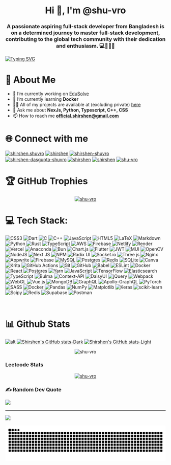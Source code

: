<h1 align="center">Hi 👋, I'm @shu-vro</h1>
<h3 align="center">
    A passionate aspiring full-stack developer from Bangladesh is on a
    determined journey to master full-stack development,
    contributing to the global tech community with their dedication and
    enthusiasm. 💻🚀🇧🇩
</h3>

<!-- <img src="https://readme-typing-svg.demolab.com?font=Fira+Code&pause=1000&color=1E90FF&random=false&width=435&lines=%40shu-vro+%3D%3D+creative;%40shu-vro+%3D%3D+problem+solver;%40shu-vro+%3D%3D+hungry+learner;%40shu-vro+%3D%3D+never+gives+up;%40shu-vro+%3D%3D+thinks+logically;%40shu-vro+%3D%3D+loves+to+code" alt="Typing SVG" /> -->

[![Typing SVG](https://readme-typing-svg.demolab.com?font=Fira+Code&weight=500&pause=1000&color=1E90FF&center=true&vCenter=true&random=true&width=435&lines=Nextjs+%2B+MERN+stack+Developer;Self+Taught+Learner;Determined+to+Learn+New+Things;3%2B+YEARS+of+Coding+Experience)](https://github.com/shu-vro)

# 💫 About Me

-   🔭 I’m currently working on [EduSolve](https://github.com/shu-vro/edusolve)
-   🌱 I’m currently learning **Docker**
-   👨‍💻 All of my projects are available at (excluding private)
    [here](https://github.com/shu-vro?tab=repositories)
-   💬 Ask me about **NexJs, Python, Typescript, C++, CSS**
-   📫 How to reach me
    **official.shirshen@gmail.com**

# 🌐 Connect with me

<p align="left">
<a href="https://fb.com/shirshen.shuvro" target="blank"><img align="center" src="https://raw.githubusercontent.com/rahuldkjain/github-profile-readme-generator/master/src/images/icons/Social/facebook.svg" alt="shirshen.shuvro" height="30" width="40" /></a>
<a href="https://codepen.io/shirshen" target="blank"><img align="center" src="https://raw.githubusercontent.com/rahuldkjain/github-profile-readme-generator/master/src/images/icons/Social/codepen.svg" alt="shirshen" height="30" width="40" /></a>
<a href="https://twitter.com/shirshen_shuvro" target="blank"><img align="center" src="https://raw.githubusercontent.com/rahuldkjain/github-profile-readme-generator/master/src/images/icons/Social/twitter.svg" alt="shirshen-shuvro" height="30" width="40" /></a>
<a href="https://linkedin.com/in/shirshen" target="blank"><img align="center" src="https://raw.githubusercontent.com/rahuldkjain/github-profile-readme-generator/master/src/images/icons/Social/linked-in-alt.svg" alt="shirshen-dasgupta-shuvro" height="30" width="40" /></a>
<a href="https://codesandbox.com/shirshen" target="blank"><img align="center" src="https://raw.githubusercontent.com/rahuldkjain/github-profile-readme-generator/master/src/images/icons/Social/codesandbox.svg" alt="shirshen" height="30" width="40" /></a>
<a href="https://codeforces.com/profile/shirshen" target="blank"><img align="center" src="https://raw.githubusercontent.com/rahuldkjain/github-profile-readme-generator/master/src/images/icons/Social/codeforces.svg" alt="shirshen" height="30" width="40" /></a>
<a href="https://www.leetcode.com/shu-vro" target="blank"><img align="center" src="https://raw.githubusercontent.com/rahuldkjain/github-profile-readme-generator/master/src/images/icons/Social/leet-code.svg" alt="shu-vro" height="30" width="40" /></a>
</p>

# 🏆 GitHub Trophies

<p align="center">
    <a href="https://github.com/ryo-ma/github-profile-trophy"
        ><img
            src="https://github-profile-trophy.vercel.app/?username=shu-vro&theme=discord&column=3&no-bg=true&margin-w=15&margin-h=15"
            alt="shu-vro"
    /></a>
</p>

# 💻 Tech Stack:

![CSS3](https://img.shields.io/badge/css3-%231572B6.svg?style=for-the-badge&logo=css3&logoColor=white) ![Dart](https://img.shields.io/badge/dart-%230175C2.svg?style=for-the-badge&logo=dart&logoColor=white) ![C](https://img.shields.io/badge/c-%2300599C.svg?style=for-the-badge&logo=c&logoColor=white) ![C++](https://img.shields.io/badge/c++-%2300599C.svg?style=for-the-badge&logo=c%2B%2B&logoColor=white) ![JavaScript](https://img.shields.io/badge/javascript-%23323330.svg?style=for-the-badge&logo=javascript&logoColor=%23F7DF1E) ![HTML5](https://img.shields.io/badge/html5-%23E34F26.svg?style=for-the-badge&logo=html5&logoColor=white) ![LaTeX](https://img.shields.io/badge/latex-%23008080.svg?style=for-the-badge&logo=latex&logoColor=white) ![Markdown](https://img.shields.io/badge/markdown-%23000000.svg?style=for-the-badge&logo=markdown&logoColor=white) ![Python](https://img.shields.io/badge/python-3670A0?style=for-the-badge&logo=python&logoColor=ffdd54) ![Rust](https://img.shields.io/badge/rust-%23000000.svg?style=for-the-badge&logo=rust&logoColor=white) ![TypeScript](https://img.shields.io/badge/typescript-%23007ACC.svg?style=for-the-badge&logo=typescript&logoColor=white) ![AWS](https://img.shields.io/badge/AWS-%23FF9900.svg?style=for-the-badge&logo=amazon-aws&logoColor=white) ![Firebase](https://img.shields.io/badge/firebase-%23039BE5.svg?style=for-the-badge&logo=firebase) ![Netlify](https://img.shields.io/badge/netlify-%23000000.svg?style=for-the-badge&logo=netlify&logoColor=#00C7B7) ![Render](https://img.shields.io/badge/Render-%46E3B7.svg?style=for-the-badge&logo=render&logoColor=white) ![Vercel](https://img.shields.io/badge/vercel-%23000000.svg?style=for-the-badge&logo=vercel&logoColor=white) ![Anaconda](https://img.shields.io/badge/Anaconda-%2344A833.svg?style=for-the-badge&logo=anaconda&logoColor=white) ![Bun](https://img.shields.io/badge/Bun-%23000000.svg?style=for-the-badge&logo=bun&logoColor=white) ![Chart.js](https://img.shields.io/badge/chart.js-F5788D.svg?style=for-the-badge&logo=chart.js&logoColor=white) ![Flutter](https://img.shields.io/badge/Flutter-%2302569B.svg?style=for-the-badge&logo=Flutter&logoColor=white) ![JWT](https://img.shields.io/badge/JWT-black?style=for-the-badge&logo=JSON%20web%20tokens) ![MUI](https://img.shields.io/badge/MUI-%230081CB.svg?style=for-the-badge&logo=mui&logoColor=white) ![OpenCV](https://img.shields.io/badge/opencv-%23white.svg?style=for-the-badge&logo=opencv&logoColor=white) ![NodeJS](https://img.shields.io/badge/node.js-6DA55F?style=for-the-badge&logo=node.js&logoColor=white) ![Next JS](https://img.shields.io/badge/Next-black?style=for-the-badge&logo=next.js&logoColor=white) ![NPM](https://img.shields.io/badge/NPM-%23CB3837.svg?style=for-the-badge&logo=npm&logoColor=white) ![Radix UI](https://img.shields.io/badge/radix%20ui-161618.svg?style=for-the-badge&logo=radix-ui&logoColor=white) ![Socket.io](https://img.shields.io/badge/Socket.io-black?style=for-the-badge&logo=socket.io&badgeColor=010101) ![Three js](https://img.shields.io/badge/threejs-black?style=for-the-badge&logo=three.js&logoColor=white) ![Nginx](https://img.shields.io/badge/nginx-%23009639.svg?style=for-the-badge&logo=nginx&logoColor=white) ![Appwrite](https://img.shields.io/badge/Appwrite-%23FD366E.svg?style=for-the-badge&logo=appwrite&logoColor=white) ![Firebase](https://img.shields.io/badge/firebase-a08021?style=for-the-badge&logo=firebase&logoColor=ffcd34) ![MySQL](https://img.shields.io/badge/mysql-4479A1.svg?style=for-the-badge&logo=mysql&logoColor=white) ![Postgres](https://img.shields.io/badge/postgres-%23316192.svg?style=for-the-badge&logo=postgresql&logoColor=white) ![Redis](https://img.shields.io/badge/redis-%23DD0031.svg?style=for-the-badge&logo=redis&logoColor=white) ![SQLite](https://img.shields.io/badge/sqlite-%2307405e.svg?style=for-the-badge&logo=sqlite&logoColor=white) ![Canva](https://img.shields.io/badge/Canva-%2300C4CC.svg?style=for-the-badge&logo=Canva&logoColor=white) ![Krita](https://img.shields.io/badge/Krita-203759?style=for-the-badge&logo=krita&logoColor=EEF37B) ![GitHub Actions](https://img.shields.io/badge/github%20actions-%232671E5.svg?style=for-the-badge&logo=githubactions&logoColor=white) ![Git](https://img.shields.io/badge/git-%23F05033.svg?style=for-the-badge&logo=git&logoColor=white) ![GitHub](https://img.shields.io/badge/github-%23121011.svg?style=for-the-badge&logo=github&logoColor=white) ![Babel](https://img.shields.io/badge/Babel-F9DC3e?style=for-the-badge&logo=babel&logoColor=black) ![ESLint](https://img.shields.io/badge/ESLint-4B3263?style=for-the-badge&logo=eslint&logoColor=white) ![Docker](https://img.shields.io/badge/docker-%230db7ed.svg?style=for-the-badge&logo=docker&logoColor=white) ![React](https://img.shields.io/badge/react-%2320232a.svg?style=for-the-badge&logo=react&logoColor=%2361DAFB) ![Postgres](https://img.shields.io/badge/postgres-%23316192.svg?style=for-the-badge&logo=postgresql&logoColor=white) ![Yarn](https://img.shields.io/badge/yarn-%232C8EBB.svg?style=for-the-badge&logo=yarn&logoColor=white) ![JavaScript](https://img.shields.io/badge/javascript-%23323330.svg?style=for-the-badge&logo=javascript&logoColor=%23F7DF1E) ![TensorFlow](https://img.shields.io/badge/TensorFlow-%23FF6F00.svg?style=for-the-badge&logo=TensorFlow&logoColor=white) ![Elasticsearch](https://img.shields.io/badge/elasticsearch-%230377CC.svg?style=for-the-badge&logo=elasticsearch&logoColor=white) ![TypeScript](https://img.shields.io/badge/typescript-%23007ACC.svg?style=for-the-badge&logo=typescript&logoColor=white) ![Bulma](https://img.shields.io/badge/bulma-00D0B1?style=for-the-badge&logo=bulma&logoColor=white) ![Context-API](https://img.shields.io/badge/Context--Api-000000?style=for-the-badge&logo=react) ![DaisyUI](https://img.shields.io/badge/daisyui-5A0EF8?style=for-the-badge&logo=daisyui&logoColor=white) ![jQuery](https://img.shields.io/badge/jquery-%230769AD.svg?style=for-the-badge&logo=jquery&logoColor=white) ![Webpack](https://img.shields.io/badge/webpack-%238DD6F9.svg?style=for-the-badge&logo=webpack&logoColor=black) ![WebGL](https://img.shields.io/badge/WebGL-990000?logo=webgl&logoColor=white&style=for-the-badge) ![Vue.js](https://img.shields.io/badge/vue.js-%2335495e.svg?style=for-the-badge&logo=vuedotjs&logoColor=%234FC08D) ![MongoDB](https://img.shields.io/badge/MongoDB-%234ea94b.svg?style=for-the-badge&logo=mongodb&logoColor=white) ![GraphQL](https://img.shields.io/badge/-GraphQL-E10098?style=for-the-badge&logo=graphql&logoColor=white) ![Apollo-GraphQL](https://img.shields.io/badge/-ApolloGraphQL-311C87?style=for-the-badge&logo=apollo-graphql) ![PyTorch](https://img.shields.io/badge/PyTorch-%23EE4C2C.svg?style=for-the-badge&logo=PyTorch&logoColor=white) ![SASS](https://img.shields.io/badge/SASS-hotpink.svg?style=for-the-badge&logo=SASS&logoColor=white) ![Docker](https://img.shields.io/badge/docker-%230db7ed.svg?style=for-the-badge&logo=docker&logoColor=white) ![Pandas](https://img.shields.io/badge/pandas-%23150458.svg?style=for-the-badge&logo=pandas&logoColor=white) ![NumPy](https://img.shields.io/badge/numpy-%23013243.svg?style=for-the-badge&logo=numpy&logoColor=white) ![Matplotlib](https://img.shields.io/badge/Matplotlib-%23ffffff.svg?style=for-the-badge&logo=Matplotlib&logoColor=black) ![Keras](https://img.shields.io/badge/Keras-%23D00000.svg?style=for-the-badge&logo=Keras&logoColor=white) ![scikit-learn](https://img.shields.io/badge/scikit--learn-%23F7931E.svg?style=for-the-badge&logo=scikit-learn&logoColor=white) ![Scipy](https://img.shields.io/badge/SciPy-%230C55A5.svg?style=for-the-badge&logo=scipy&logoColor=%white) ![Redis](https://img.shields.io/badge/redis-%23DD0031.svg?style=for-the-badge&logo=redis&logoColor=white) ![Supabase](https://img.shields.io/badge/Supabase-3ECF8E?style=for-the-badge&logo=supabase&logoColor=white) ![Postman](https://img.shields.io/badge/Postman-FF6C37?style=for-the-badge&logo=postman&logoColor=white)

<!-- <div>
    <img
        align="left"
        src="https://github-readme-stats.vercel.app/api/top-langs/?username=shu-vro&layout=pie&theme=transparent&hide_border=true"
        alt="shu-vro" />
</div> -->
<br />

# 📊 Github Stats

![alt](https://github-readme-stats.vercel.app/api/top-langs/?username=shu-vro&layout=pie&theme=transparent&hide_border=true) [![Shirshen's GitHub stats-Dark](https://github-readme-stats.vercel.app/api?username=shu-vro&show_icons=true&theme=ambient_gradient&hide_border=true&border_radius=12#gh-dark-mode-only)](https://github.com/shu-vro/github-readme-stats#gh-dark-mode-only)
[![Shirshen's GitHub stats-Light](https://github-readme-stats.vercel.app/api?username=shu-vro&show_icons=true&theme=default&hide_border=true&border_radius=12#gh-light-mode-only)](https://github.com/shu-vro/github-readme-stats#gh-light-mode-only)

<!-- ![Github Streak](https://github-readme-streak-stats.herokuapp.com?user=shu-vro&theme=burnt-neon&hide_border=true&border_radius=12&card_width=672) -->

<p align="center">
    <img
            src="https://github-readme-streak-stats-seven-azure.vercel.app/?user=shu-vro&theme=neon-dark&background=FFFFFF00&border_radius=12"
            alt="shu-vro"
    />
</p>

### Leetcode Stats

<p align="center">
    <a href="https://leetcode.com/shirshen"
        ><img
            src="https://leetcard.jacoblin.cool/shirshen?theme=unicorn&font=Montserrat&radius=12&ext=heatmap"
            alt="shu-vro"
    /></a>
</p>

### ✍️ Random Dev Quote

![](https://quotes-github-readme.vercel.app/api?type=horizontal&theme=light)

---

[![](https://visitcount.itsvg.in/api?id=shu-vro&icon=1&color=0)](https://visitcount.itsvg.in)

<picture>
  <source media="(prefers-color-scheme: dark)" srcset="https://raw.githubusercontent.com/shu-vro/shu-vro/output/github-snake-dark.svg" />
  <source media="(prefers-color-scheme: light)" srcset="https://raw.githubusercontent.com/shu-vro/shu-vro/output/github-snake.svg" />
  <img alt="github-snake" src="https://raw.githubusercontent.com/shu-vro/shu-vro/output/github-snake.svg" />
</picture>
